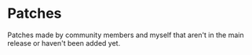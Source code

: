 # Patches
Patches made by community members and myself that aren't in the main release or haven't been added yet.
